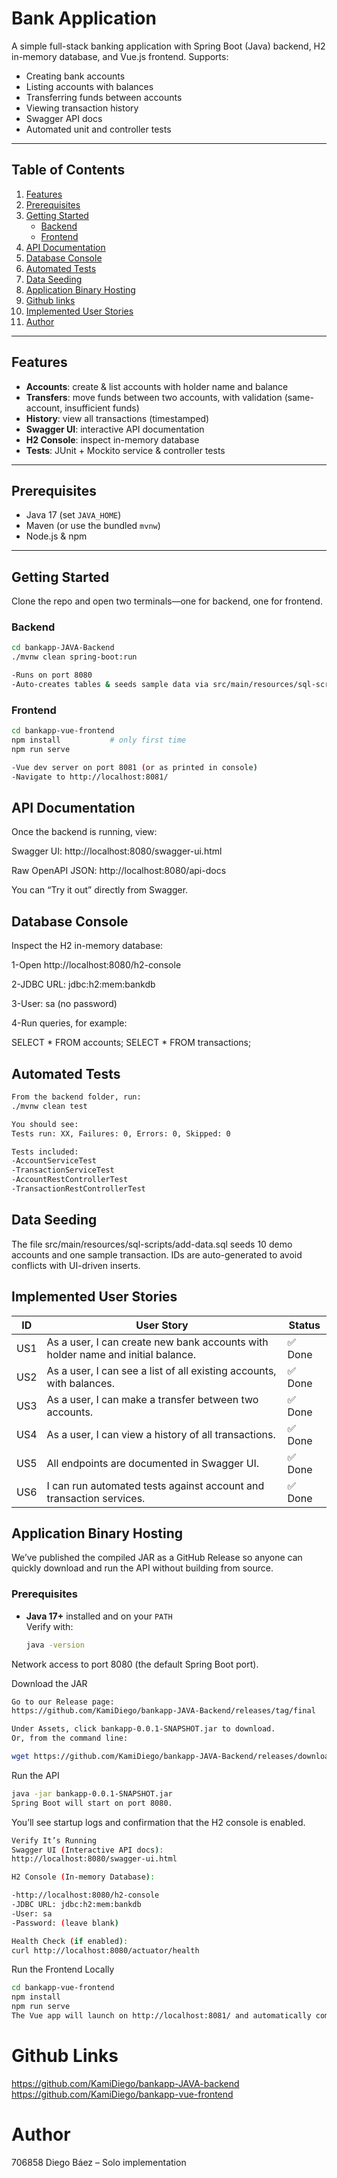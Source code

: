 # Bank Application

A simple full-stack banking application with Spring Boot (Java) backend, H2 in-memory database, and Vue.js frontend. Supports:

- Creating bank accounts
- Listing accounts with balances
- Transferring funds between accounts
- Viewing transaction history
- Swagger API docs
- Automated unit and controller tests

---

## Table of Contents

1. [Features](#features)
2. [Prerequisites](#prerequisites)
3. [Getting Started](#getting-started)
    - [Backend](#backend)
    - [Frontend](#frontend)
4. [API Documentation](#api-documentation)
5. [Database Console](#database-console)
6. [Automated Tests](#automated-tests)
7. [Data Seeding](#data-seeding)
8. [Application Binary Hosting](#application-binary-hosting)
9. [Github links](#github-links)
10. [Implemented User Stories](#implemented-user-stories)
11. [Author](#author)

---

## Features

- **Accounts**: create & list accounts with holder name and balance
- **Transfers**: move funds between two accounts, with validation (same-account, insufficient funds)
- **History**: view all transactions (timestamped)
- **Swagger UI**: interactive API documentation
- **H2 Console**: inspect in-memory database
- **Tests**: JUnit + Mockito service & controller tests

---

## Prerequisites

- Java 17 (set `JAVA_HOME`)
- Maven (or use the bundled `mvnw`)
- Node.js & npm

---

## Getting Started

Clone the repo and open two terminals—one for backend, one for frontend.

### Backend

```bash
cd bankapp-JAVA-Backend
./mvnw clean spring-boot:run 

-Runs on port 8080
-Auto-creates tables & seeds sample data via src/main/resources/sql-scripts/add-data.sql
```
### Frontend

```bash
cd bankapp-vue-frontend
npm install           # only first time
npm run serve

-Vue dev server on port 8081 (or as printed in console)
-Navigate to http://localhost:8081/
```

## API Documentation
Once the backend is running, view:

Swagger UI:
http://localhost:8080/swagger-ui.html

Raw OpenAPI JSON:
http://localhost:8080/api-docs

You can “Try it out” directly from Swagger.

## Database Console
Inspect the H2 in-memory database:

1-Open http://localhost:8080/h2-console

2-JDBC URL: jdbc:h2:mem:bankdb

3-User: sa (no password)

4-Run queries, for example:

SELECT * FROM accounts; 
SELECT * FROM transactions;

## Automated Tests

```bash
From the backend folder, run:
./mvnw clean test

You should see:
Tests run: XX, Failures: 0, Errors: 0, Skipped: 0

Tests included:
-AccountServiceTest
-TransactionServiceTest
-AccountRestControllerTest
-TransactionRestControllerTest
```

## Data Seeding
The file src/main/resources/sql-scripts/add-data.sql seeds 10 demo accounts and one sample transaction. IDs are auto-generated to avoid conflicts with UI-driven inserts.

## Implemented User Stories

| ID  | User Story                                                                                 | Status  |
|-----|--------------------------------------------------------------------------------------------|---------|
| US1 | As a user, I can create new bank accounts with holder name and initial balance.            | ✅ Done |
| US2 | As a user, I can see a list of all existing accounts, with balances.                       | ✅ Done |
| US3 | As a user, I can make a transfer between two accounts.                                     | ✅ Done |
| US4 | As a user, I can view a history of all transactions.                                       | ✅ Done |
| US5 | All endpoints are documented in Swagger UI.                                                | ✅ Done |
| US6 | I can run automated tests against account and transaction services.                        | ✅ Done |

## Application Binary Hosting

We’ve published the compiled JAR as a GitHub Release so anyone can quickly download and run the API without building from source.

### Prerequisites

- **Java 17+** installed and on your `PATH`  
  Verify with:
  ```bash
  java -version
Network access to port 8080 (the default Spring Boot port).

Download the JAR
```bash
Go to our Release page:
https://github.com/KamiDiego/bankapp-JAVA-Backend/releases/tag/final

Under Assets, click bankapp-0.0.1-SNAPSHOT.jar to download.
Or, from the command line:

wget https://github.com/KamiDiego/bankapp-JAVA-Backend/releases/download/final/bankapp-0.0.1-SNAPSHOT.jar
```
Run the API
```bash
java -jar bankapp-0.0.1-SNAPSHOT.jar
Spring Boot will start on port 8080.
```
You’ll see startup logs and confirmation that the H2 console is enabled.
```bash
Verify It’s Running
Swagger UI (Interactive API docs):
http://localhost:8080/swagger-ui.html

H2 Console (In-memory Database):

-http://localhost:8080/h2-console
-JDBC URL: jdbc:h2:mem:bankdb
-User: sa
-Password: (leave blank)

Health Check (if enabled):
curl http://localhost:8080/actuator/health
```

Run the Frontend Locally
```bash
cd bankapp-vue-frontend
npm install
npm run serve
The Vue app will launch on http://localhost:8081/ and automatically communicate with the backend on port 8080.
```
# Github Links
https://github.com/KamiDiego/bankapp-JAVA-backend
https://github.com/KamiDiego/bankapp-vue-frontend

# Author
706858 Diego Báez – Solo implementation


